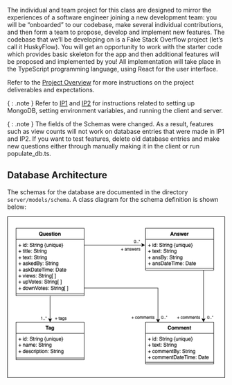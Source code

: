 The individual and team project for this class are designed to mirror the experiences of a software engineer joining a new development team: you will be “onboarded” to our codebase, make several individual contributions, and then form a team to propose, develop and implement new features. The codebase that we’ll be developing on is a Fake Stack Overflow project (let’s call it HuskyFlow). You will get an opportunity to work with the starter code which provides basic skeleton for the app and then additional features will be proposed and implemented by you! All implementation will take place in the TypeScript programming language, using React for the user interface.

Refer to the [Project Overview](https://neu-se.github.io/CS4530-Fall-2024/assignments/project-overview) for more instructions on the project deliverables and expectations.

{ : .note } Refer to [IP1](https://neu-se.github.io/CS4530-Fall-2024/assignments/ip1) and [IP2](https://neu-se.github.io/CS4530-Fall-2024/assignments/ip2) for instructions related to setting up MongoDB, setting environment variables, and running the client and server.

{ : .note } The fields of the Schemas were changed. As a result, features such as view counts will not work on database entries that were made in IP1 and IP2. If you want to test features, delete old database entries and make new questions either through manually making it in the client or run populate_db.ts.

## Database Architecture

The schemas for the database are documented in the directory `server/models/schema`.
A class diagram for the schema definition is shown below:

![Class Diagram](class-diagram.png)
